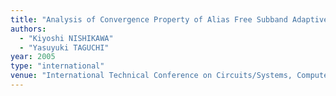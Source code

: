 ```yaml
---
title: "Analysis of Convergence Property of Alias Free Subband Adaptive Filter Using Equivalent Structure"
authors:
  - "Kiyoshi NISHIKAWA"
  - "Yasuyuki TAGUCHI"
year: 2005
type: "international"
venue: "International Technical Conference on Circuits/Systems, Computers and Communications, Vol. 2, pp. WB1-2, Jeju, Korea, 2005-07-06."
---
```

